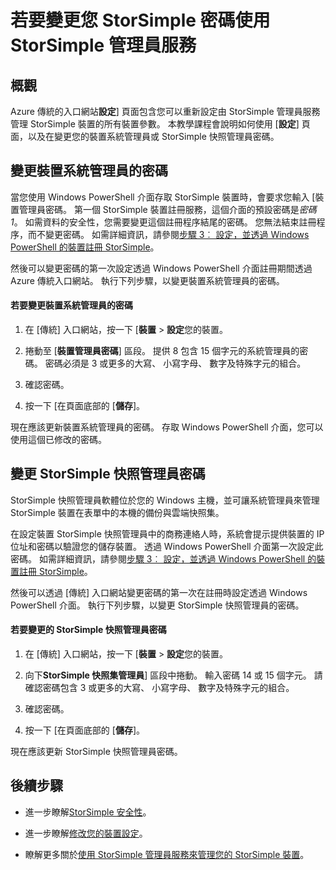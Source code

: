 <properties 
   pageTitle="變更您 StorSimple 密碼 |Microsoft Azure" 
   description="說明如何使用 StorSimple 管理員服務，來變更您 StorSimple 快照管理員和裝置系統管理員的密碼。" 
   services="storsimple" 
   documentationCenter="NA" 
   authors="alkohli" 
   manager="carmonm" 
   editor=""/>

<tags
   ms.service="storsimple"
   ms.devlang="NA"
   ms.topic="article"
   ms.tgt_pltfrm="NA"
   ms.workload="TBD" 
   ms.date="08/17/2016"
   ms.author="alkohli"/>

# <a name="use-the-storsimple-manager-service-to-change-your-storsimple-passwords"></a>若要變更您 StorSimple 密碼使用 StorSimple 管理員服務

## <a name="overview"></a>概觀 

Azure 傳統的入口網站**設定**] 頁面包含您可以重新設定由 StorSimple 管理員服務管理 StorSimple 裝置的所有裝置參數。 本教學課程會說明如何使用 [**設定**] 頁面，以及在變更您的裝置系統管理員或 StorSimple 快照管理員密碼。

## <a name="change-the-device-administrator-password"></a>變更裝置系統管理員的密碼

當您使用 Windows PowerShell 介面存取 StorSimple 裝置時，會要求您輸入 [裝置管理員密碼。 第一個 StorSimple 裝置註冊服務，這個介面的預設密碼是*密碼 1*。 如需資料的安全性，您需要變更這個註冊程序結尾的密碼。 您無法結束註冊程序，而不變更密碼。 如需詳細資訊，請參閱[步驟 3︰ 設定，並透過 Windows PowerShell 的裝置註冊 StorSimple](storsimple-deployment-walkthrough-u2.md#step-3-configure-and-register-the-device-through-windows-powershell-for-storsimple)。

然後可以變更密碼的第一次設定透過 Windows PowerShell 介面註冊期間透過 Azure 傳統入口網站。 執行下列步驟，以變更裝置系統管理員的密碼。

#### <a name="to-change-the-device-administrator-password"></a>若要變更裝置系統管理員的密碼

1. 在 [傳統] 入口網站，按一下 [**裝置** > **設定**您的裝置。

2. 捲動至 [**裝置管理員密碼**] 區段。 提供 8 包含 15 個字元的系統管理員的密碼。 密碼必須是 3 或更多的大寫、 小寫字母、 數字及特殊字元的組合。

3. 確認密碼。

4. 按一下 [在頁面底部的 [**儲存**]。

現在應該更新裝置系統管理員的密碼。 存取 Windows PowerShell 介面，您可以使用這個已修改的密碼。

## <a name="change-the-storsimple-snapshot-manager-password"></a>變更 StorSimple 快照管理員密碼

StorSimple 快照管理員軟體位於您的 Windows 主機，並可讓系統管理員來管理 StorSimple 裝置在表單中的本機的備份與雲端快照集。

在設定裝置 StorSimple 快照管理員中的商務連絡人時，系統會提示提供裝置的 IP 位址和密碼以驗證您的儲存裝置。 透過 Windows PowerShell 介面第一次設定此密碼。 如需詳細資訊，請參閱[步驟 3︰ 設定，並透過 Windows PowerShell 的裝置註冊 StorSimple](storsimple-deployment-walkthrough-u2.md#step-3-configure-and-register-the-device-through-windows-powershell-for-storsimple)。

然後可以透過 [傳統] 入口網站變更密碼的第一次在註冊時設定透過 Windows PowerShell 介面。 執行下列步驟，以變更 StorSimple 快照管理員的密碼。

#### <a name="to-change-the-storsimple-snapshot-manager-password"></a>若要變更的 StorSimple 快照管理員密碼

1. 在 [傳統] 入口網站，按一下 [**裝置** > **設定**您的裝置。

2. 向下**StorSimple 快照集管理員**] 區段中捲動。 輸入密碼 14 或 15 個字元。 請確認密碼包含 3 或更多的大寫、 小寫字母、 數字及特殊字元的組合。

3. 確認密碼。

4. 按一下 [在頁面底部的 [**儲存**]。

現在應該更新 StorSimple 快照管理員密碼。
 

## <a name="next-steps"></a>後續步驟

- 進一步瞭解[StorSimple 安全性](storsimple-security.md)。

- 進一步瞭解[修改您的裝置設定](storsimple-modify-device-config.md)。

- 瞭解更多關於[使用 StorSimple 管理員服務來管理您的 StorSimple 裝置](storsimple-manager-service-administration.md)。
